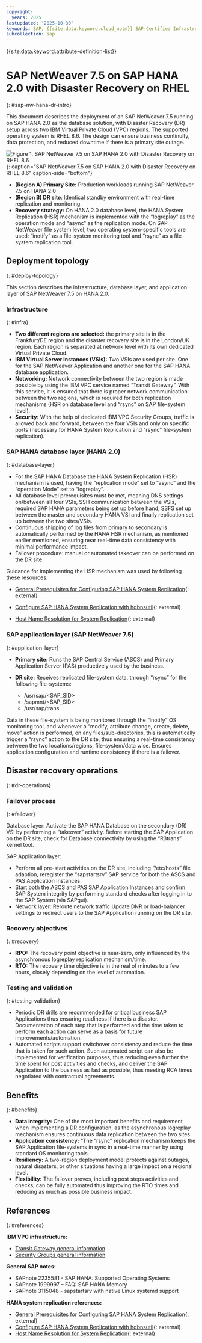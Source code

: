 ```yaml
---
copyright:
  years: 2025
lastupdated: "2025-10-30"
keywords: SAP, {{site.data.keyword.cloud_notm}} SAP-Certified Infrastructure, {{site.data.keyword.ibm_cloud_sap}}, SAP Workloads, RHEL
subcollection: sap
---
```


{{site.data.keyword.attribute-definition-list}}


# SAP NetWeaver 7.5 on SAP HANA 2.0 with Disaster Recovery on RHEL
{: #sap-nw-hana-dr-intro}

This document describes the deployment of an SAP NetWeaver 7.5 running on SAP HANA 2.0 as the database solution, with Disaster Recovery (DR) setup across two IBM Virtual Private Cloud (VPC) regions. The supported operating system is RHEL 8.6.
The design can ensure business continuity, data protection, and reduced downtime if there is a primary site outage.

![Figure 1. SAP NetWeaver 7.5 on SAP HANA 2.0 with Disaster Recovery on RHEL 8.6](../../images/vpc-intel-vsi-sapnw-hana-dr.svg "SAP NetWeaver 7.5 on SAP HANA 2.0 with Disaster Recovery on RHEL 8.6"){: caption="SAP NetWeaver 7.5 on SAP HANA 2.0 with Disaster Recovery on RHEL 8.6" caption-side="bottom"}

* **(Region A) Primary Site:** Production workloads running SAP NetWeaver 7.5 on HANA 2.0
* **(Region B) DR site**: Identical standby environment with real-time replication and monitoring.
* **Recovery strategy:** On HANA 2.0 database level, the HANA System Replication (HSR) mechanism is implemented with the “logreplay” as the operation mode and “async” as the replication mode. On SAP NetWeaver file system level, two operating system-specific tools are used: “inotify” as a file-system monitoring tool and “rsync” as a file-system replication tool.

## Deployment topology
{: #deploy-topology}

This section describes the infrastructure, database layer, and application layer of SAP NetWeaver 7.5 on HANA 2.0.

### Infrastructure
{: #infra}

* **Two different regions are selected:** the primary site is in the Frankfurt/DE region and the disaster recovery site is in the London/UK region. Each region is separated at network level with its own dedicated Virtual Private Cloud.
* **IBM Virtual Server Instances (VSIs):** Two VSIs are used per site. One for the SAP NetWeaver Application and another one for the SAP HANA database application.
* **Networking:** Network connectivity between the two region is made possible by using the IBM VPC service named “Transit Gateway”. With this service, it is ensured that there is proper network communication between the two regions, which is required for both replication mechanisms (HSR on database level and “rsync” on SAP file-system level).
* **Security:** With the help of dedicated IBM VPC Security Groups, traffic is allowed back and forward, between the four VSIs and only on specific ports (necessary for HANA System Replication and “rsync” file-system replication).

### SAP HANA database layer (HANA 2.0)
{: #database-layer}

* For the SAP HANA Database the HANA System Replication (HSR) mechanism is used, having the “replication mode” set to “async” and the “operation Mode” set to “logreplay”.
* All database level prerequisites must be met, meaning DNS settings on/between all four VSIs, SSH communication between the VSIs, required SAP HANA parameters being set up before hand, SSFS set up between the master and secondary HANA VSI and finally replication set up between the two sites/VSIs.
* Continuous shipping of log files from primary to secondary is automatically performed by the HANA HSR mechanism, as mentioned earlier mentioned, ensuring near real-time data consistency with minimal performance impact.
* Failover procedure: manual or automated takeover can be performed on the DR site.

Guidance for implementing the HSR mechanism was used by following these resources:

* [General Prerequisites for Configuring SAP HANA System Replication](https://help.sap.com/docs/SAP_HANA_PLATFORM/4e9b18c116aa42fc84c7dbfd02111aba/86267e1ed56940bb8e4a45557cee0e43.html){: external}

* [Configure SAP HANA System Replication with hdbnsutil](https://help.sap.com/docs/SAP_HANA_PLATFORM/4e9b18c116aa42fc84c7dbfd02111aba/2dd26de6360046309e1579accbd9e527.html){: external}

* [Host Name Resolution for System Replication](https://help.sap.com/docs/SAP_HANA_PLATFORM/6b94445c94ae495c83a19646e7c3fd56/c0cba1cb2ba34ec89f45b48b2157ec7b.html){: external}

### SAP application layer (SAP NetWeaver 7.5)
{: #application-layer}

* **Primary site:** Runs the SAP Central Service (ASCS) and Primary Application Server (PAS) productively used by the business.
* **DR site:** Receives replicated file-system data, through “rsync” for the following file-systems:

    * /usr/sap/<SAP_SID>
    * /sapmnt/<SAP_SID>
    * /usr/sap/trans

Data in these file-system is being monitored through the “inotify” OS monitoring tool, and whenever a “modify, attribute change, create, delete, move” action is performed, on any files/sub-directories, this is automatically trigger a “rsync” action to the DR site, thus ensuring a real-time consistency between the two locations/regions, file-system/data wise.
Ensures application configuration and runtime consistency if there is a failover.

## Disaster recovery operations
{: #dr-operations}

###	Failover process
{: #failover}

Database layer: Activate the SAP HANA Database on the secondary (DR) VSI by performing a “takeover” activity.
Before starting the SAP Application on the DR site, check for Database connectivity by using the “R3trans” kernel tool.

SAP Application layer:
* Perform all pre-start activities on the DR site, including “/etc/hosts” file adaption, reregister the “sapstartsrv” SAP service for both the ASCS and PAS Application Instances.
* Start both the ASCS and PAS SAP Application Instances and confirm SAP System integrity by performing standard checks after logging in to the SAP System (via SAPgui).
* Network layer: Reroute network traffic Update DNR or load-balancer settings to redirect users to the SAP Application running on the DR site.

### Recovery objectives
{: #recovery}

* **RPO:** The recovery point objective is near-zero, only influenced by the asynchronous logreplay replication mechanism/time.
* **RTO:** The recovery time objective is in the real of minutes to a few hours, closely depending on the level of automation.

### Testing and validation
{: #testing-validation}

* Periodic DR drills are recommended for critical business SAP Applications thus ensuring readiness if there is a disaster. Documentation of each step that is performed and the time taken to perform each action can serve as a basis for future improvements/automation.
* Automated scripts support switchover consistency and reduce the time that is taken for such action. Such automated script can also be implemented for verification purposes, thus reducing even further the time spent for post activities and checks, and deliver the SAP Application to the business as fast as possible, thus meeting RCA times negotiated with contractual agreements.

## Benefits
{: #benefits}

* **Data integrity:** One of the most important benefits and requirement when implementing a DR configuration, as the asynchronous logreplay mechanism ensures continuous data replication between the two sites.
* **Application consistency:** “The “rsync” replication mechanism keeps the SAP Application file-systems in sync in a real-time manner by using standard OS monitoring tools.
* **Resiliency:** A two-region deployment model protects against outages, natural disasters, or other situations having a large impact on a regional level.
* **Flexibility:** The failover proves, including post steps activities and checks, can be fully automated thus improving the RTO times and reducing as much as possible business impact.

## References
{: #references}

**IBM VPC infrastructure:**

* [Transit Gateway general information](/docs/transit-gateway)
* [Security Groups general information](/docs/vpc?topic=vpc-using-security-groups)

**General SAP notes:**

* SAPnote 2235581 - SAP HANA: Supported Operating Systems
* SAPnote 1999997 – FAQ: SAP HANA Memory
* SAPnote 3115048 - sapstartsrv with native Linux systemd support

**HANA system replication references:**

* [General Prerequisites for Configuring SAP HANA System Replication](https://help.sap.com/docs/SAP_HANA_PLATFORM/4e9b18c116aa42fc84c7dbfd02111aba/86267e1ed56940bb8e4a45557cee0e43.html){: external}
* [Configure SAP HANA System Replication with hdbnsutil](https://help.sap.com/docs/SAP_HANA_PLATFORM/4e9b18c116aa42fc84c7dbfd02111aba/2dd26de6360046309e1579accbd9e527.html){: external}
* [Host Name Resolution for System Replication](https://help.sap.com/docs/SAP_HANA_PLATFORM/6b94445c94ae495c83a19646e7c3fd56/c0cba1cb2ba34ec89f45b48b2157ec7b.html){: external}

